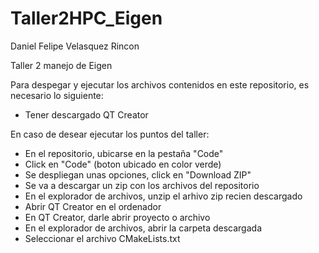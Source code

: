 # Taller2HPC_Eigen
Daniel Felipe Velasquez Rincon 

Taller 2 manejo de Eigen

Para despegar y ejecutar los archivos contenidos en este repositorio, es necesario lo siguiente: 
* Tener descargado QT Creator

En caso de desear ejecutar los puntos del taller: 
* En el repositorio, ubicarse en la pestaña "Code"
* Click en "Code" (boton ubicado en color verde)
* Se despliegan unas opciones, click en "Download ZIP"
* Se va a descargar un zip con los archivos del repositorio
* En el explorador de archivos, unzip el arhivo zip recien descargado
* Abrir QT Creator en el ordenador
* En QT Creator, darle abrir proyecto o archivo
* En el explorador de archivos, abrir la carpeta descargada
* Seleccionar el archivo CMakeLists.txt
